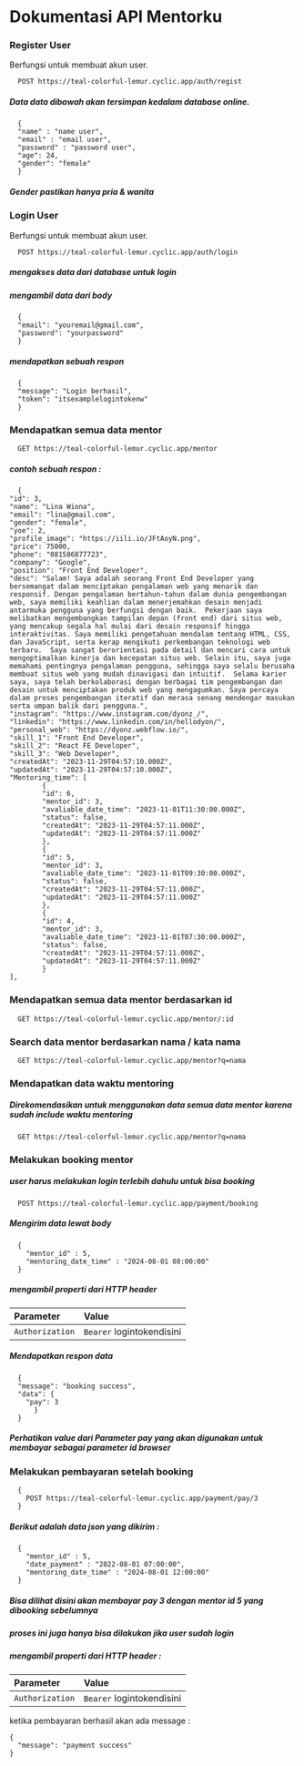 
# Dokumentasi API Mentorku

### Register User
Berfungsi untuk membuat akun user.

```
  POST https://teal-colorful-lemur.cyclic.app/auth/regist
```
##### Data data dibawah akan tersimpan kedalam database online.

```
  {
  "name" : "name user",
  "email" : "email user",
  "password" : "password user",
  "age": 24,
  "gender": "female"
  }
```
##### Gender pastikan hanya pria & wanita



### Login User
Berfungsi untuk membuat akun user.

```
  POST https://teal-colorful-lemur.cyclic.app/auth/login
```
##### mengakses data dari database untuk login
##### mengambil data dari body
```
  {
  "email": "youremail@gmail.com",
  "password": "yourpassword"
  }
```
##### mendapatkan sebuah respon
```
  {
  "message": "Login berhasil",
  "token": "itsexamplelogintokenw"
  }
```
### Mendapatkan semua data mentor

```
  GET https://teal-colorful-lemur.cyclic.app/mentor
```
##### contoh sebuah respon : 
```
  {
"id": 3,
"name": "Lina Wiona",
"email": "lina@gmail.com",
"gender": "female",
"yoe": 2,
"profile_image": "https://iili.io/JFtAoyN.png",
"price": 75000,
"phone": "081586877723",
"company": "Google",
"position": "Front End Developer",
"desc": "Salam! Saya adalah seorang Front End Developer yang bersemangat dalam menciptakan pengalaman web yang menarik dan responsif. Dengan pengalaman bertahun-tahun dalam dunia pengembangan web, saya memiliki keahlian dalam menerjemahkan desain menjadi antarmuka pengguna yang berfungsi dengan baik.  Pekerjaan saya melibatkan mengembangkan tampilan depan (front end) dari situs web, yang mencakup segala hal mulai dari desain responsif hingga interaktivitas. Saya memiliki pengetahuan mendalam tentang HTML, CSS, dan JavaScript, serta kerap mengikuti perkembangan teknologi web terbaru.  Saya sangat berorientasi pada detail dan mencari cara untuk mengoptimalkan kinerja dan kecepatan situs web. Selain itu, saya juga memahami pentingnya pengalaman pengguna, sehingga saya selalu berusaha membuat situs web yang mudah dinavigasi dan intuitif.  Selama karier saya, saya telah berkolaborasi dengan berbagai tim pengembangan dan desain untuk menciptakan produk web yang mengagumkan. Saya percaya dalam proses pengembangan iteratif dan merasa senang mendengar masukan serta umpan balik dari pengguna.",
"instagram": "https://www.instagram.com/dyonz_/",
"linkedin": "https://www.linkedin.com/in/hellodyon/",
"personal_web": "https://dyonz.webflow.io/",
"skill_1": "Front End Developer",
"skill_2": "React FE Developer",
"skill_3": "Web Developer",
"createdAt": "2023-11-29T04:57:10.000Z",
"updatedAt": "2023-11-29T04:57:10.000Z",
"Mentoring_time": [
        {
        "id": 6,
        "mentor_id": 3,
        "avaliable_date_time": "2023-11-01T11:30:00.000Z",
        "status": false,
        "createdAt": "2023-11-29T04:57:11.000Z",
        "updatedAt": "2023-11-29T04:57:11.000Z"
        },
        {
        "id": 5,
        "mentor_id": 3,
        "avaliable_date_time": "2023-11-01T09:30:00.000Z",
        "status": false,
        "createdAt": "2023-11-29T04:57:11.000Z",
        "updatedAt": "2023-11-29T04:57:11.000Z"
        },
        {
        "id": 4,
        "mentor_id": 3,
        "avaliable_date_time": "2023-11-01T07:30:00.000Z",
        "status": false,
        "createdAt": "2023-11-29T04:57:11.000Z",
        "updatedAt": "2023-11-29T04:57:11.000Z"
        }
],
```

### Mendapatkan semua data mentor berdasarkan id
```
  GET https://teal-colorful-lemur.cyclic.app/mentor/:id
```
### Search data mentor berdasarkan nama / kata nama
```
  GET https://teal-colorful-lemur.cyclic.app/mentor?q=nama
```
### Mendapatkan data waktu mentoring 
##### Direkomendasikan untuk menggunakan data semua data mentor karena sudah include waktu mentoring
```
  GET https://teal-colorful-lemur.cyclic.app/mentor?q=nama
```
### Melakukan booking mentor
##### user harus melakukan login terlebih dahulu untuk bisa booking

```
  POST https://teal-colorful-lemur.cyclic.app/payment/booking
```
##### Mengirim data lewat body
```
  {
    "mentor_id" : 5,
    "mentoring_date_time" : "2024-08-01 08:00:00"
  }
```
##### mengambil properti dari HTTP header

| Parameter       | Value     |
| :--------       | :------- | 
| `Authorization` | `Bearer` logintokendisini | 

##### Mendapatkan respon data

```
  {
  "message": "booking success",
  "data": {
    "pay": 3
      }
  }
```
##### Perhatikan value dari Parameter pay yang akan digunakan untuk membayar sebagai parameter id browser

### Melakukan pembayaran setelah booking
```
  {
    POST https://teal-colorful-lemur.cyclic.app/payment/pay/3
  }
```
##### Berikut adalah data json yang dikirim :

```
  {
    "mentor_id" : 5,
    "date_payment" : "2022-08-01 07:00:00",
    "mentoring_date_time" : "2024-08-01 12:00:00"
  }
```

##### Bisa dilihat disini akan membayar pay 3 dengan mentor id 5 yang dibooking sebelumnya

##### proses ini juga hanya bisa dilakukan jika user sudah login

##### mengambil properti dari HTTP header : 

| Parameter       | Value     |
| :--------       | :------- | 
| `Authorization` | `Bearer` logintokendisini | 

ketika pembayaran berhasil akan ada message : 

```
{
  "message": "payment success"
}
```



